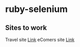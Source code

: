 # ruby-selenium


## Sites to work


Travel site  [Link](https://www.phptravels.net/home) 
eComers site  [Link](http://automationpractice.com/index.php)


